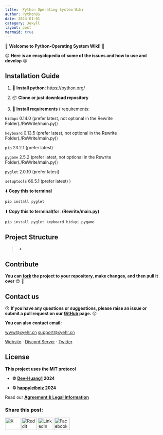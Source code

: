 ```yaml
---
title:  Python Operating System Wiki
author: PythonOS
date: 2024-01-01
category: Jekyll
layout: post
mermaid: true
---
```


:tada: __Welcome to Python-Operating System Wiki!__ :tada:

😊 __Here is an encyclopedia of some of the issues and how to use and develop__ 😜

## Installation Guide

1. 💾 __Install python__: 
 https://python.org/

2. 📦 __Clone or just download repository__

3. 💾 __Install requirements__ (
requirements:

`hidapi`     0.14.0 (prefer latest, not optional in the Rewrite Folder(./ReWrite/main.py))

`keyboard`   0.13.5 (prefer latest, not optional in the Rewrite Folder(./ReWrite/main.py))

`pip`        23.2.1 (prefer latest)

`pygame`     2.5.2 (prefer latest, not optional in the Rewrite Folder(./ReWrite/main.py))

`pyglet`     2.0.10 (prefer latest)

`setuptools` 69.5.1 (prefer latest)
)

⬇️ __Copy this to terminal__
```bash
pip install pyglet
```
⬇️ __Copy this to terminal(for ./Rewrite/main.py)__
```bash
pip install pyglet keyboard hidapi pygame
```

## Project Structure

> -

## Contribute 

__You can [fork](https://github.com/happyleibniz/Python-Opreating-System/fork) the project to your repository, make changes, and then pull it over__ 😊 🎉

## Contact us

😚 __If you have any questions or suggestions, please raise an issue or submit a pull request on our [GitHub](https://github.com/happyleibniz/Python-Opreating-System/issue) page.__ 😚

__You can also contact email:__

www@xyehr.cn
support@xyehr.cn

[Website](www.xyehr.cn) · [Discord Server](https://discord.gg/2fvuvT5nRm) · [Twitter](https://x.com/Python_OS)

## License

__This project uses the MIT protocol__

- __©️ [Dev-Huang1](https://github.com/Dev-Huang1) 2024__

- __©️ [happyleibniz](https://github.com/happyleibniz) 2024__


Read our __[Agreement & Legal Information](https://github.com/happyleibniz/Python-Operating-System/wiki/Agreement-&-Legal-Information)__

### Share this post:

<p align="left">
<a href="https://x.com/" target="blank"><img src="https://cdn.xyehr.cn/images/svg/twitter.svg" height="40" width="50" alt="X"></a>
<a href="https://reddit.com/" target="blank"><img src="https://cdn.xyehr.cn/images/svg/reddit.svg" height="40" width="50" alt="Reddit"></a>
<a href="https://linkedin.com" target="blank"><img src="https://cdn.xyehr.cn/images/svg/linkedin.svg" height="40" width="50" alt="LinkedIn"></a>
<a href="https://facebook.com" target="blank"><img src="https://cdn.xyehr.cn/images/svg/facebook-svgrepo-com.svg" height="40" width="50" alt="Facebook"></a>
</p>
